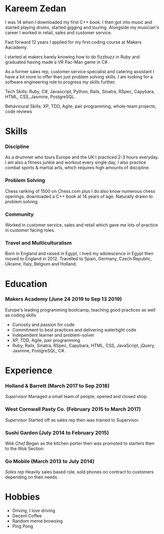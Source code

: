 # Kareem Zedan

I was 14 when I downloaded my first C++ book. I then got into music and started playing drums, started gigging and touring. Alongside my musician's career I worked in retail, sales and customer service.

Fast forward 12 years I applied for my first coding course at Makers Aacademy.

I started at makers barely knowing how to do fizzbuzz in Ruby and graduated having made a VR Pac-Man game in C#.

As a former sales rep, customer service specialist and catering assistant I have a lot more to offer than just problem solving
skills. I am looking for a software engineering role to progress my skills further.

Tech Skills: Ruby, C#, Javascript, Python, Rails, Sinatra, RSpec, Capybara, HTML, CSS, Jasmine, PostgreSQL.

Behavioural Skills: XP, TDD, Agile, pair programming, whole-team projects, code reviews


# Skills

### Discipline

As a drummer who tours Europe and the UK I practiced 2-3 hours everyday. I am also a fitness junkie and workout every single day, I also practice combat sports & martial arts, which requires high amounts of discipline.

### Problem Solving

Chess ranking of 1500 on Chess.com plus I do also know numerous chess openings. downloaded a C++ book at 14 years of age. Naturally drawn to problem solving.

### Community

Worked in customer service, sales and retail which gave me lots of practice in customer facing roles.

### Travel and Multiculturalism

Born in England and raised in Egypt, I lived my adolescence in Egypt then moved to England in 2012. Travelled to Spain, Germany, Czech Republic, Ukraine, Italy, Belgium and Holland.


# Education

### Makers Academy (June 24 2019 to Sep 13 2019)

Europe's leading programming bootcamp, teaching good practices as well as coding skills

* Curiosity and passion for code
* Commitment to best practices and delivering watertight code
* Independent learner and problem-solver
* XP, TDD, Agile, pair programming
* Ruby, Rails, Sinatra, RSpec, Capybara, HTML, CSS, JavaScript, jQuery, Jasmine, PostgreSQL, C#.


# Experience

### Holland & Barrett (March 2017 to Sep 2018)
<em>Supervisor</em> Managed a small team of people, opened and closed shop. 


### West Cornwall Pasty Co. (February 2015 to March 2017)
<em>Supervisor</em> Started off as sales rep then was trained to Supervisor.


### Sushi Garden (July 2014 to February 2015)
<em>Wok Chef</em> Began as the kitchen porter then was promoted to starters then to the Wok Section.


### Go Mobile (March 2013 to July 2014)
<em>Sales rep</em> Heavily sales based role, sold phones on contract to customers depending on their needs.

# Hobbies

* Driving, I love driving
* Decent Coffee
* Random meme browsing
* Ping Pong


